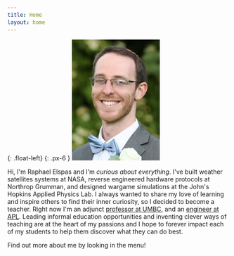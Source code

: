 ```yaml
---
title: Home
layout: home
---
```

{: .float-left}
{: .px-6 }
![](assets/images/prof2.jpg)

Hi, I'm Raphael Elspas and I'm _curious about everything_. I've built weather satellites systems at NASA, reverse engineered hardware protocols at Northrop Grumman, and designed wargame simulations at the John's Hopkins Applied Physics Lab. I always wanted to share my love of learning and inspire others to find their inner curiosity, so I decided to become a teacher. Right now I'm an adjunct [professor at UMBC](teaching), and an [engineer at APL](https://www.linkedin.com/in/raphael-elspas-1ba0a34a). Leading informal education opportunities and inventing clever ways of teaching are at the heart of my passions and I hope to forever impact each of my students to help them discover what they can do best.

<!-- {: .d-md-inline-block .d-none } -->
Find out more about me by looking in the menu!

<!-- - [Tutoring](https://calendly.com/mathcs/45min)
- [Linkedin](https://www.linkedin.com/in/raphael-elspas-1ba0a34a)
- Resume/CV
- [Wikipedia](https://xtools.wmcloud.org/ec/en.wikipedia.org/Relspas)
- [Github](https://github.com/relspas)
- [Projects](projects)
- [Teaching](teaching)
- [Torah](torah)
- [Research](research) -->